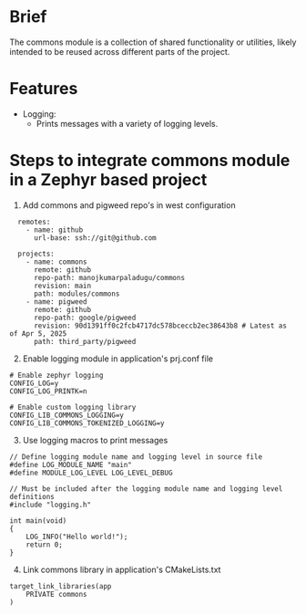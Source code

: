 # Brief
The commons module is a collection of shared functionality or utilities, likely intended to be reused across different parts of the project.

# Features
* Logging:
  * Prints messages with a variety of logging levels.

# Steps to integrate commons module in a Zephyr based project
1. Add commons and pigweed repo's in west configuration
```
  remotes:
    - name: github
      url-base: ssh://git@github.com

  projects:
    - name: commons
      remote: github
      repo-path: manojkumarpaladugu/commons
      revision: main
      path: modules/commons
    - name: pigweed
      remote: github
      repo-path: google/pigweed
      revision: 90d1391ff0c2fcb4717dc578bceccb2ec38643b8 # Latest as of Apr 5, 2025
      path: third_party/pigweed
```
2. Enable logging module in application's prj.conf file
```
# Enable zephyr logging
CONFIG_LOG=y
CONFIG_LOG_PRINTK=n

# Enable custom logging library
CONFIG_LIB_COMMONS_LOGGING=y
CONFIG_LIB_COMMONS_TOKENIZED_LOGGING=y
```

3. Use logging macros to print messages
```
// Define logging module name and logging level in source file
#define LOG_MODULE_NAME "main"
#define MODULE_LOG_LEVEL LOG_LEVEL_DEBUG

// Must be included after the logging module name and logging level definitions
#include "logging.h"

int main(void)
{
    LOG_INFO("Hello world!");
    return 0;
}
```

4. Link commons library in application's CMakeLists.txt
```
target_link_libraries(app
    PRIVATE commons
)
```
